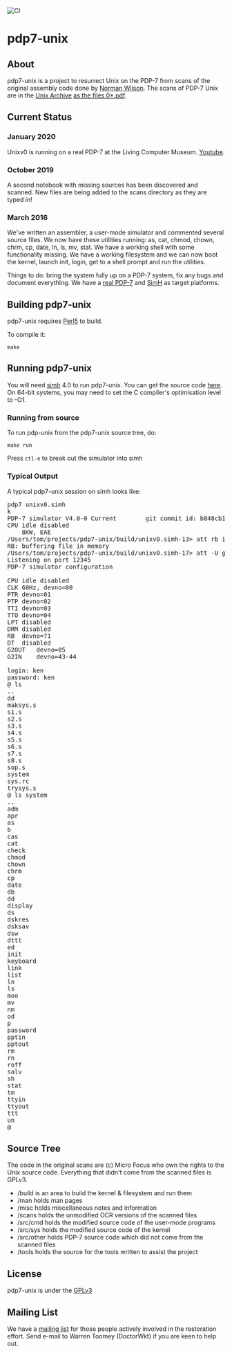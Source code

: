 ![CI](https://github.com/DoctorWkt/pdp7-unix/workflows/CI/badge.svg)

# pdp7-unix


## About

pdp7-unix is a project to resurrect Unix on the PDP-7 from scans of the original
assembly code done by
[Norman Wilson](http://www.cs.toronto.edu/~norman/pers/index.html).
The scans of PDP-7 Unix are in the [Unix Archive](http://www.tuhs.org/)
[as the files 0*.pdf](http://www.tuhs.org/Archive/Distributions/Research/McIlroy_v0/).

## Current Status

### January 2020

Unixv0 is running on a real PDP-7 at the Living Computer Museum. [Youtube](https://www.youtube.com/watch?v=pvaPaWyiuLA).

### October 2019

A second notebook with missing sources has been
discovered and scanned.  New files are being added to the scans
directory as they are typed in!

### March 2016 

We've written an assembler, a user-mode simulator and
commented several source files. We now have these utilities running:
as, cat, chmod, chown, chrm, cp, date, ln, ls, mv, stat. We have a working
shell with some functionality missing. We have a working filesystem and
we can now boot the kernel, launch init, login, get to a shell prompt and
run the utilities.

Things to do: bring the
system fully up on a PDP-7 system, fix any bugs and document everything.
We have a [real PDP-7](http://physics.uoregon.edu/outreach/movies/pdplives/)
and [SimH](http://simh.trailing-edge.com/) as target platforms.


## Building pdp7-unix

pdp7-unix requires [Perl5](https://www.perl.org/) to build.

To compile it:

`make`

## Running pdp7-unix

You will need [simh](http://simh.trailing-edge.com/) 4.0 to run pdp7-unix.  You can get the source code [here](https://github.com/simh/simh). On 64-bit systems, you may need to set the C compiler's optimisation level to -O1.

### Running from source

To run pdp-unix from the pdp7-unix source tree, do:

`make run`

Press `ctl-e` to break out the simulator into simh

### Typical Output

A typical pdp7-unix session on simh looks like:

<pre>
pdp7 unixv0.simh
k
PDP-7 simulator V4.0-0 Current        git commit id: b848cb12
CPU	idle disabled
	8KW, EAE
/Users/tom/projects/pdp7-unix/build/unixv0.simh-13> att rb image.fs
RB: buffering file in memory
/Users/tom/projects/pdp7-unix/build/unixv0.simh-17> att -U g2in 12345
Listening on port 12345
PDP-7 simulator configuration

CPU	idle disabled
CLK	60Hz, devno=00
PTR	devno=01
PTP	devno=02
TTI	devno=03
TTO	devno=04
LPT	disabled
DRM	disabled
RB	devno=71
DT	disabled
G2OUT	devno=05
G2IN	devno=43-44

login: ken
password: ken
@ ls
..
dd
maksys.s
s1.s
s2.s
s3.s
s4.s
s5.s
s6.s
s7.s
s8.s
sop.s
system
sys.rc
trysys.s
@ ls system
..
adm
apr
as
b
cas
cat
check
chmod
chown
chrm
cp
date
db
dd
display
ds
dskres
dsksav
dsw
dttt
ed
init
keyboard
link
list
ln
ls
moo
mv
nm
od
p
password
pptin
pptout
rm
rn
roff
salv
sh
stat
tm
ttyin
ttyout
ttt
un
@ 
</pre>


## Source Tree

The code in the original scans are (c) Micro Focus who own the rights to the Unix
source code. Everything that didn't come from the scanned files is GPLv3.

* /build     is an area to build the kernel & filesystem and run them
* /man       holds man pages
* /misc	     holds miscellaneous notes and information
* /scans     holds the unmodified OCR versions of the scanned files
* /src/cmd   holds the modified source code of the user-mode programs
* /src/sys   holds the modified source code of the kernel
* /src/other holds PDP-7 source code which did not come from the scanned files
* /tools     holds the source for the tools written to assist the project

## License

pdp7-unix is under the [GPLv3](LICENSE)


## Mailing List

We have a
[mailing list](http://minnie.tuhs.org/cgi-bin/mailman/listinfo/pdp7-unix)
for those people actively involved in the restoration effort. Send e-mail
to Warren Toomey (DoctorWkt) if you are keen to help out.

